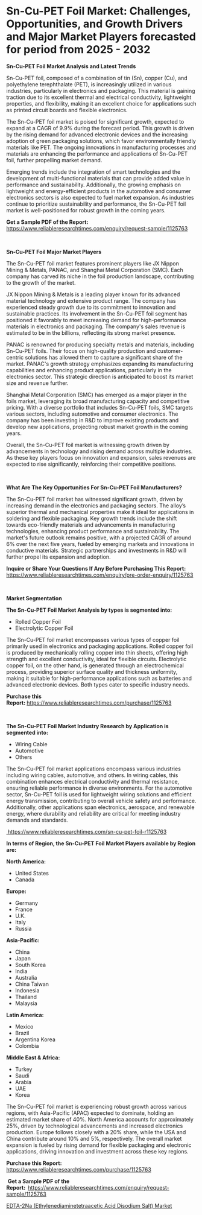<p><h1>Sn-Cu-PET Foil Market: Challenges, Opportunities, and Growth Drivers and Major Market Players forecasted for period from 2025 - 2032</h1></p><p><strong>Sn-Cu-PET Foil Market Analysis and Latest Trends</strong></p>
<p><p>Sn-Cu-PET foil, composed of a combination of tin (Sn), copper (Cu), and polyethylene terephthalate (PET), is increasingly utilized in various industries, particularly in electronics and packaging. This material is gaining traction due to its excellent thermal and electrical conductivity, lightweight properties, and flexibility, making it an excellent choice for applications such as printed circuit boards and flexible electronics.</p><p>The Sn-Cu-PET foil market is poised for significant growth, expected to expand at a CAGR of 9.9% during the forecast period. This growth is driven by the rising demand for advanced electronic devices and the increasing adoption of green packaging solutions, which favor environmentally friendly materials like PET. The ongoing innovations in manufacturing processes and materials are enhancing the performance and applications of Sn-Cu-PET foil, further propelling market demand.</p><p>Emerging trends include the integration of smart technologies and the development of multi-functional materials that can provide added value in performance and sustainability. Additionally, the growing emphasis on lightweight and energy-efficient products in the automotive and consumer electronics sectors is also expected to fuel market expansion. As industries continue to prioritize sustainability and performance, the Sn-Cu-PET foil market is well-positioned for robust growth in the coming years.</p></p>
<p><strong>Get a Sample PDF of the Report:&nbsp;</strong> <a href="https://www.reliableresearchtimes.com/enquiry/request-sample/1125763?utm_campaign=2141&utm_medium=2&utm_source=Github&utm_content=ia&utm_term=01022025&utm_id=sn-cu-pet-foil">https://www.reliableresearchtimes.com/enquiry/request-sample/1125763</a></p>
<p>&nbsp;</p>
<p><strong>Sn-Cu-PET Foil Major Market Players</strong></p>
<p><p>The Sn-Cu-PET foil market features prominent players like JX Nippon Mining & Metals, PANAC, and Shanghai Metal Corporation (SMC). Each company has carved its niche in the foil production landscape, contributing to the growth of the market.</p><p>JX Nippon Mining & Metals is a leading player known for its advanced material technology and extensive product range. The company has experienced steady growth due to its commitment to innovation and sustainable practices. Its involvement in the Sn-Cu-PET foil segment has positioned it favorably to meet increasing demand for high-performance materials in electronics and packaging. The company's sales revenue is estimated to be in the billions, reflecting its strong market presence.</p><p>PANAC is renowned for producing specialty metals and materials, including Sn-Cu-PET foils. Their focus on high-quality production and customer-centric solutions has allowed them to capture a significant share of the market. PANAC's growth strategy emphasizes expanding its manufacturing capabilities and enhancing product applications, particularly in the electronics sector. This strategic direction is anticipated to boost its market size and revenue further.</p><p>Shanghai Metal Corporation (SMC) has emerged as a major player in the foils market, leveraging its broad manufacturing capacity and competitive pricing. With a diverse portfolio that includes Sn-Cu-PET foils, SMC targets various sectors, including automotive and consumer electronics. The company has been investing in R&D to improve existing products and develop new applications, projecting robust market growth in the coming years.</p><p>Overall, the Sn-Cu-PET foil market is witnessing growth driven by advancements in technology and rising demand across multiple industries. As these key players focus on innovation and expansion, sales revenues are expected to rise significantly, reinforcing their competitive positions.</p></p>
<p>&nbsp;</p>
<p><strong>What Are The Key Opportunities For Sn-Cu-PET Foil Manufacturers?</strong></p>
<p><p>The Sn-Cu-PET foil market has witnessed significant growth, driven by increasing demand in the electronics and packaging sectors. The alloy’s superior thermal and mechanical properties make it ideal for applications in soldering and flexible packaging. Key growth trends include the shift towards eco-friendly materials and advancements in manufacturing technologies, enhancing product performance and sustainability. The market's future outlook remains positive, with a projected CAGR of around 6% over the next five years, fueled by emerging markets and innovations in conductive materials. Strategic partnerships and investments in R&D will further propel its expansion and adoption.</p></p>
<p><strong>Inquire or Share Your Questions If Any Before Purchasing This Report:</strong> <a href="https://www.reliableresearchtimes.com/enquiry/pre-order-enquiry/1125763?utm_campaign=2141&utm_medium=2&utm_source=Github&utm_content=ia&utm_term=01022025&utm_id=sn-cu-pet-foil">https://www.reliableresearchtimes.com/enquiry/pre-order-enquiry/1125763</a></p>
<p>&nbsp;</p>
<p><strong>Market Segmentation</strong></p>
<p><strong>The Sn-Cu-PET Foil Market Analysis by types is segmented into:</strong></p>
<p><ul><li>Rolled Copper Foil</li><li>Electrolytic Copper Foil</li></ul></p>
<p><p>The Sn-Cu-PET foil market encompasses various types of copper foil primarily used in electronics and packaging applications. Rolled copper foil is produced by mechanically rolling copper into thin sheets, offering high strength and excellent conductivity, ideal for flexible circuits. Electrolytic copper foil, on the other hand, is generated through an electrochemical process, providing superior surface quality and thickness uniformity, making it suitable for high-performance applications such as batteries and advanced electronic devices. Both types cater to specific industry needs.</p></p>
<p><strong>Purchase this Report:&nbsp;</strong><a href="https://www.reliableresearchtimes.com/purchase/1125763?utm_campaign=2141&utm_medium=2&utm_source=Github&utm_content=ia&utm_term=01022025&utm_id=sn-cu-pet-foil">https://www.reliableresearchtimes.com/purchase/1125763</a></p>
<p>&nbsp;</p>
<p><strong>The Sn-Cu-PET Foil Market Industry Research by Application is segmented into:</strong></p>
<p><ul><li>Wiring Cable</li><li>Automotive</li><li>Others</li></ul></p>
<p><p>The Sn-Cu-PET foil market applications encompass various industries including wiring cables, automotive, and others. In wiring cables, this combination enhances electrical conductivity and thermal resistance, ensuring reliable performance in diverse environments. For the automotive sector, Sn-Cu-PET foil is used for lightweight wiring solutions and efficient energy transmission, contributing to overall vehicle safety and performance. Additionally, other applications span electronics, aerospace, and renewable energy, where durability and reliability are critical for meeting industry demands and standards.</p></p>
<p><a href="https://www.reliableresearchtimes.com/sn-cu-pet-foil-r1125763?utm_campaign=2141&utm_medium=2&utm_source=Github&utm_content=ia&utm_term=01022025&utm_id=sn-cu-pet-foil">&nbsp;https://www.reliableresearchtimes.com/sn-cu-pet-foil-r1125763</a></p>
<p><strong>In terms of Region, the Sn-Cu-PET Foil Market Players available by Region are:</strong></p>
<p>
    <p> <strong> North America: </strong>
        <ul>
            <li>United States</li>
            <li>Canada</li>
        </ul>
        </p> 
    <p> <strong> Europe: </strong>
        <ul>
            <li>Germany</li>
            <li>France</li>
            <li>U.K.</li>
            <li>Italy</li>
            <li>Russia</li>
        </ul>
        </p> 
    <p> <strong> Asia-Pacific: </strong>
        <ul>
            <li>China</li>
            <li>Japan</li>
            <li>South Korea</li>
            <li>India</li>
            <li>Australia</li>
            <li>China Taiwan</li>
            <li>Indonesia</li>
            <li>Thailand</li>
            <li>Malaysia</li>
        </ul>
        </p> 
    <p> <strong> Latin America: </strong>
        <ul>
            <li>Mexico</li>
            <li>Brazil</li>
            <li>Argentina Korea</li>
            <li>Colombia</li>
        </ul>
        </p> 
    <p> <strong> Middle East & Africa: </strong>
        <ul>
            <li>Turkey</li>
            <li>Saudi</li>
            <li>Arabia</li>
            <li>UAE</li>
            <li>Korea</li>
        </ul>
    </p>
    </p>
<p><p>The Sn-Cu-PET foil market is experiencing robust growth across various regions, with Asia-Pacific (APAC) expected to dominate, holding an estimated market share of 40%. North America accounts for approximately 25%, driven by technological advancements and increased electronics production. Europe follows closely with a 20% share, while the USA and China contribute around 10% and 5%, respectively. The overall market expansion is fueled by rising demand for flexible packaging and electronic applications, driving innovation and investment across these key regions.</p></p>
<p><strong>Purchase this Report: </strong><a href="https://www.reliableresearchtimes.com/purchase/1125763?utm_campaign=2141&utm_medium=2&utm_source=Github&utm_content=ia&utm_term=01022025&utm_id=sn-cu-pet-foil">https://www.reliableresearchtimes.com/purchase/1125763</a></p>
<p>&nbsp;<strong>Get a Sample PDF of the Report:&nbsp;&nbsp;</strong><a href="https://www.reliableresearchtimes.com/enquiry/request-sample/1125763?utm_campaign=2141&utm_medium=2&utm_source=Github&utm_content=ia&utm_term=01022025&utm_id=sn-cu-pet-foil">https://www.reliableresearchtimes.com/enquiry/request-sample/1125763</a></p>
<p><strong></strong></p>
<p><p><a href="https://github.com/sca704osol/Market-Research-Report-List-1/blob/main/edta-2na-ethylenediaminetetraacetic-acid-disodium-salt-market.md?utm_campaign=2141&utm_medium=2&utm_source=Github&utm_content=ia&utm_term=01022025&utm_id=sn-cu-pet-foil">EDTA-2Na (Ethylenediaminetetraacetic Acid Disodium Salt) Market</a></p></p>